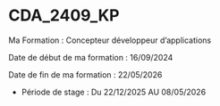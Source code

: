# CDA_2409_KP

Ma Formation : Concepteur développeur d’applications

Date de début de ma formation : 16/09/2024  

Date de fin de ma formation : 22/05/2026 

- Période de stage : Du 22/12/2025 AU 08/05/2026
